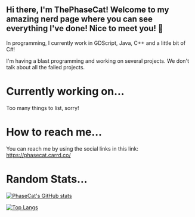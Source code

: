## Hi there, I'm ThePhaseCat! Welcome to my amazing nerd page where you can see everything I've done! Nice to meet you! 👋

In programming, I currently work in GDScript, Java, C++ and a little bit of C#!

I'm having a blast programming and working on several projects. We don't talk about all the failed projects.

# Currently working on...
Too many things to list, sorry!

# How to reach me...
You can reach me by using the social links in this link: https://phasecat.carrd.co/

# Random Stats...

[![PhaseCat's GitHub stats](https://github-readme-stats.vercel.app/api?username=thephasecat&show_icons=true&theme=tokyonight)](https://github.com/anuraghazra/github-readme-stats)

[![Top Langs](https://github-readme-stats.vercel.app/api/top-langs/?username=thephasecat&layout=compact&theme=tokyonight)](https://github.com/anuraghazra/github-readme-stats)
